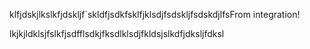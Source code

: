 klfjdskjlkslkfjdskljf`skldfjsdkfsklfjklsdjfsdskljfsdskdjlfsFrom integration!

lkjkjldklsjfslkfjsdfflsdkjfksdlklsdjfkldsjslkdfjdksljfdksl
